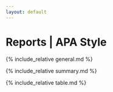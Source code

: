 ```yaml
---
layout: default
---
```


# Reports | APA Style

{% include_relative general.md %}

{% include_relative summary.md %}

{% include_relative table.md %}
